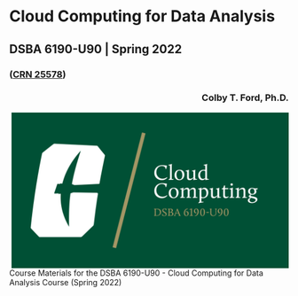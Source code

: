 # Cloud Computing for Data Analysis
## DSBA 6190-U90 | Spring 2022
### ([CRN 25578](https://selfservice.uncc.edu/pls/BANPROD/bwlkfcwl.P_FacClaList?crn=25578))
<h3 align="right">Colby T. Ford, Ph.D.</h3>


<img align="right" src="https://github.com/colbyford/DSBA6190-CloudComputing/blob/master/img/canvas_header.png?raw=true" width="500">
Course Materials for the DSBA 6190-U90 - Cloud Computing for Data Analysis Course (Spring 2022)

